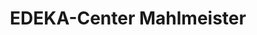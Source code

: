 ---
title: "EDEKA-Center Mahlmeister"
url: /bad-brueckenau/edeka-center-mahlmeister/
shop: Supermarkt
---